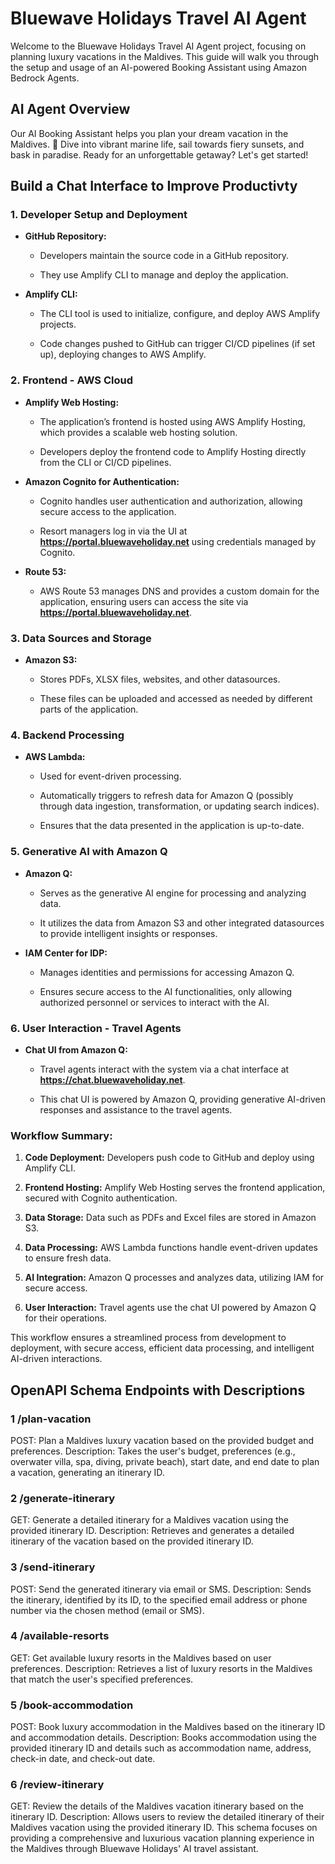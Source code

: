 # Bluewave Holidays Travel AI Agent
Welcome to the Bluewave Holidays Travel AI Agent project, focusing on planning luxury vacations in the Maldives. This guide will walk you through the setup and usage of an AI-powered Booking Assistant using Amazon Bedrock Agents.

## AI  Agent Overview
Our AI Booking Assistant helps you plan your dream vacation in the Maldives. 🌴 Dive into vibrant marine life, sail towards fiery sunsets, and bask in paradise. Ready for an unforgettable getaway? Let's get started!


## Build a Chat Interface to Improve Productivty

### 1\. Developer Setup and Deployment

*   **GitHub Repository:**
    
    *   Developers maintain the source code in a GitHub repository.
        
    *   They use Amplify CLI to manage and deploy the application.
        
*   **Amplify CLI:**
    
    *   The CLI tool is used to initialize, configure, and deploy AWS Amplify projects.
        
    *   Code changes pushed to GitHub can trigger CI/CD pipelines (if set up), deploying changes to AWS Amplify.
        

### 2\. Frontend - AWS Cloud

*   **Amplify Web Hosting:**
    
    *   The application’s frontend is hosted using AWS Amplify Hosting, which provides a scalable web hosting solution.
        
    *   Developers deploy the frontend code to Amplify Hosting directly from the CLI or CI/CD pipelines.
        
*   **Amazon Cognito for Authentication:**
    
    *   Cognito handles user authentication and authorization, allowing secure access to the application.
        
    *   Resort managers log in via the UI at **https://portal.bluewaveholiday.net** using credentials managed by Cognito.
        
*   **Route 53:**
    
    *   AWS Route 53 manages DNS and provides a custom domain for the application, ensuring users can access the site via **https://portal.bluewaveholiday.net**.
        

### 3\. Data Sources and Storage

*   **Amazon S3:**
    
    *   Stores PDFs, XLSX files, websites, and other datasources.
        
    *   These files can be uploaded and accessed as needed by different parts of the application.
        

### 4\. Backend Processing

*   **AWS Lambda:**
    
    *   Used for event-driven processing.
        
    *   Automatically triggers to refresh data for Amazon Q (possibly through data ingestion, transformation, or updating search indices).
        
    *   Ensures that the data presented in the application is up-to-date.
        

### 5\. Generative AI with Amazon Q

*   **Amazon Q:**
    
    *   Serves as the generative AI engine for processing and analyzing data.
        
    *   It utilizes the data from Amazon S3 and other integrated datasources to provide intelligent insights or responses.
        
*   **IAM Center for IDP:**
    
    *   Manages identities and permissions for accessing Amazon Q.
        
    *   Ensures secure access to the AI functionalities, only allowing authorized personnel or services to interact with the AI.
        

### 6\. User Interaction - Travel Agents

*   **Chat UI from Amazon Q:**
    
    *   Travel agents interact with the system via a chat interface at **https://chat.bluewaveholiday.net**.
        
    *   This chat UI is powered by Amazon Q, providing generative AI-driven responses and assistance to the travel agents.
        

### Workflow Summary:

1.  **Code Deployment:** Developers push code to GitHub and deploy using Amplify CLI.
    
2.  **Frontend Hosting:** Amplify Web Hosting serves the frontend application, secured with Cognito authentication.
    
3.  **Data Storage:** Data such as PDFs and Excel files are stored in Amazon S3.
    
4.  **Data Processing:** AWS Lambda functions handle event-driven updates to ensure fresh data.
    
5.  **AI Integration:** Amazon Q processes and analyzes data, utilizing IAM for secure access.
    
6.  **User Interaction:** Travel agents use the chat UI powered by Amazon Q for their operations.
    

This workflow ensures a streamlined process from development to deployment, with secure access, efficient data processing, and intelligent AI-driven interactions.







## OpenAPI Schema Endpoints with Descriptions

### 1 /plan-vacation

POST: Plan a Maldives luxury vacation based on the provided budget and preferences.
Description: Takes the user's budget, preferences (e.g., overwater villa, spa, diving, private beach), start date, and end date to plan a vacation, generating an itinerary ID.

### 2 /generate-itinerary

GET: Generate a detailed itinerary for a Maldives vacation using the provided itinerary ID.
Description: Retrieves and generates a detailed itinerary of the vacation based on the provided itinerary ID.

### 3 /send-itinerary

POST: Send the generated itinerary via email or SMS.
Description: Sends the itinerary, identified by its ID, to the specified email address or phone number via the chosen method (email or SMS).

### 4 /available-resorts

GET: Get available luxury resorts in the Maldives based on user preferences.
Description: Retrieves a list of luxury resorts in the Maldives that match the user's specified preferences.

### 5 /book-accommodation

POST: Book luxury accommodation in the Maldives based on the itinerary ID and accommodation details.
Description: Books accommodation using the provided itinerary ID and details such as accommodation name, address, check-in date, and check-out date.

### 6 /review-itinerary

GET: Review the details of the Maldives vacation itinerary based on the itinerary ID.
Description: Allows users to review the detailed itinerary of their Maldives vacation using the provided itinerary ID.
This schema focuses on providing a comprehensive and luxurious vacation planning experience in the Maldives through Bluewave Holidays' AI travel assistant.


